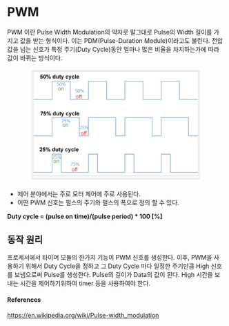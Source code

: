 # PWM 

PWM 이란 Pulse Width Modulation의 약자로 말그대로 Pulse의 Width 길이를 가지고 값을 받는 형식이다. 이는 PDM(Pulse-Duration Module)이라고도 불린다. 전압값을 넘는 신호가 특정 주기(Duty Cycle)동안 얼마나 많은 비율을 차지하는가에 따라 값이 바뀌는 방식이다. 

<div align="center">
    <img src="img/dute_cycle.png" style="width: 400px">
</div>

- 제어 분야에서는 주로 모터 제어에 주로 사용된다. 
- 어떤 PWM 신호는 펄스의 주기와 펄스의 폭으로 정의
할 수 있다. 

<strong>Duty cycle = (pulse on time)/(pulse period) * 100 [%]</strong>

## 동작 원리

프로세서에서 타이머 모듈의 한가지 기능이 PWM 신호를 생성한다. 이후, PWM을 사용하기 위해서 Duty Cycle을 정하고 그 Duty Cycle 마다 일정한 주기만큼 High 신호를 보냄으로써 Pulse를 생성한다. Pulse의 길이가 Data의 값이 된다. High 시간을 보내는 시간을 제어하기위하여 timer 등을 사용하여야 한다.

#### References 
https://en.wikipedia.org/wiki/Pulse-width_modulation
